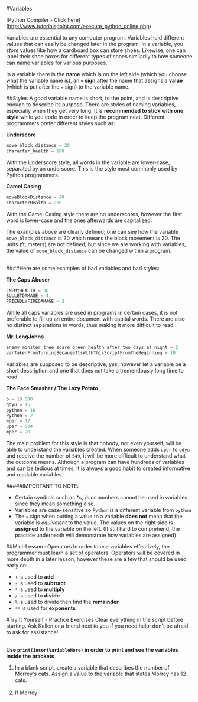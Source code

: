 #Variables

[Python Compiler - Click here] (http://www.tutorialspoint.com/execute_python_online.php)

Variables are essential to any computer program. Variables hold different values that can easily be changed later in the program. In a variable, you _store_ values like how a cardboard box can store shoes. Likewise, one can label their shoe boxes for different types of shoes similarily to how someone can name variables for various purposes.

In a variable there is the __name__ which is on the left side (which you choose what the variable name is), an __```=``` sign__ after the name that assigns a __value__ (which is put after the ```=``` sign) to the variable name.

##Styles
A good variable name is short, to the point, and is descriptive enough to describe its purpose. There are styles of naming variables, especially when they get very long. It is __recommended to stick with one style__ while you code in order to keep the program neat.
Different programmers prefer different styles such as:

__Underscore__
```py
move_block_distance = 20
character_health = 100
```
With the Underscore style, all words in the variable are lower-case, separated by an underscore. This is the style most commonly used by Python programmers.

__Camel Casing__
```py
moveBlockDistance = 20
characterHealth = 200
```
With the Camel Casing style there are no underscores, however the first word is lower-case and the ones afterwards are capitalized.

The examples above are clearly defined; one can see how the variable ```move_block_distance``` is 20 which means the block movement is 20. The units (ft, meters) are not defined, but since we are working with variables, the value of ```move_block_distance``` can be changed within a program.
<br><br>

####Here are some examples of bad variables and bad styles:

__The Caps Abuser__
```py
ENEMYHEALTH = 36
BULLETDAMAGE = 4
FRIENDLYFIREDAMAGE = 2
```
While all caps variables are used in programs in certain cases, it is not preferable to fill up an entire document with capital words. There are also no distinct separations in words, thus making it more difficult to read.

__Mr. LongJohns__
```py
enemy_monster_tree_scare_green_health_after_two_days_at_night = 2
varTakenFromTurningBecauseItsWithThisScriptFromTheBeginning = 10
```
Variables are supposed to be descriptive, _yes_, however let a variable be a short description and one that does not take a tremendously long time to read.

__The Face Smasher / The Lazy Potato__
```py
b = 10 000
qdyu = 15
python = 10
Python = 2
wper = 12
uper = 534
mper = 20
```
The main problem for this style is that nobody, not even yourself, will be able to understand the variables created. When someone adds ```uper``` to ```qdyu``` and receive the number of ```549```, it will be more difficult to understand what the outcome means. Although a program can have hundreds of variables and can be tedious at times, it is always a good habit to created informative and readable variables.

#####IMPORTANT TO NOTE: 
* Certain symbols such as *s, /s or numbers cannot be used in variables since they mean something else.
* Variables are case-sensitive so ```Python``` is a different variable from ```python```
* The ```=``` sign when putting a value to a variable __does not__ mean that the variable is _equivalent_ to the value. The values on the right side is __assigned__ to the variable on the left. (If still hard to comprehend, the practice underneath will demonstrate how variables are assigned)

##Mini-Lesson : Operators
In order to use variables effectively, the programmer must learn a set of operators. Operators will be covered in more depth in a later lesson, however these are a few that should be used early on:
* ```+``` is used to __add__
* ```-``` is used to __subtract__
* ```*``` is used to __multiply__
* ```/``` is used to __divide__
* ```%``` is used to divide then find the __remainder__
* ```**``` is used for __exponents__

#Try It Yourself - Practice Exercises
Clear everything in the script before starting. Ask Kallen or a friend next to you if you need help; don't be afraid to ask for assistance!<br><br>

__Use ```print(insertVariableHere)``` in order to print and see the variables inside the brackets__

1. In a blank script, create a variable that describes the number of Morrey's cats. Assign a value to the variable that states Morrey has 12 cats.<br><br>
2. If Morrey

